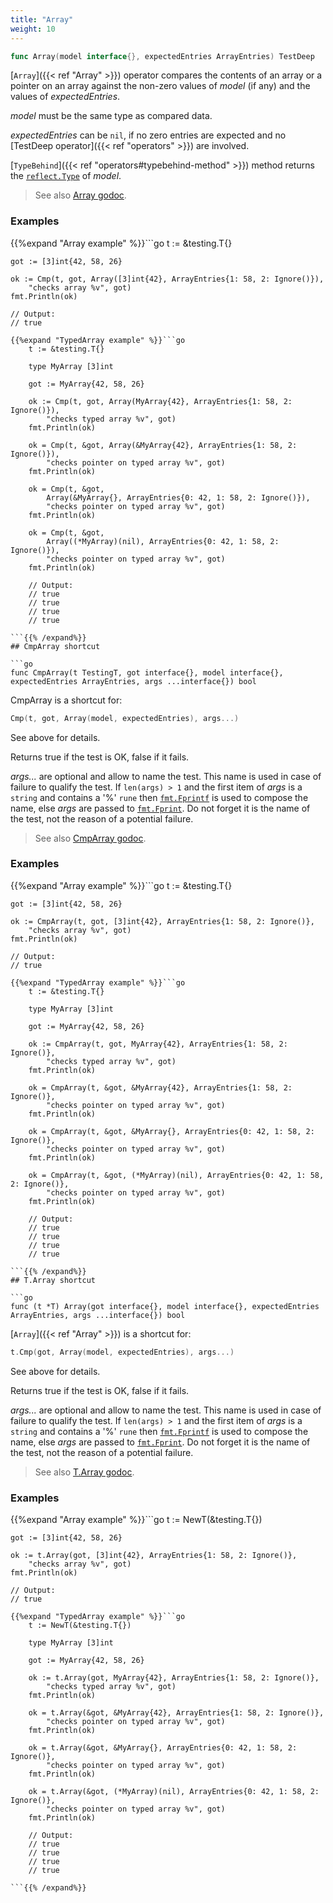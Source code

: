 ```yaml
---
title: "Array"
weight: 10
---
```


```go
func Array(model interface{}, expectedEntries ArrayEntries) TestDeep
```

[`Array`]({{< ref "Array" >}}) operator compares the contents of an array or a pointer on an
array against the non-zero values of *model* (if any) and the
values of *expectedEntries*.

*model* must be the same type as compared data.

*expectedEntries* can be `nil`, if no zero entries are expected and
no [TestDeep operator]({{< ref "operators" >}}) are involved.

[`TypeBehind`]({{< ref "operators#typebehind-method" >}}) method returns the [`reflect.Type`](https://golang.org/pkg/reflect/#Type) of *model*.


> See also [<i class='fas fa-book'></i> Array godoc](https://godoc.org/github.com/maxatome/go-testdeep#Array).

### Examples

{{%expand "Array example" %}}```go
	t := &testing.T{}

	got := [3]int{42, 58, 26}

	ok := Cmp(t, got, Array([3]int{42}, ArrayEntries{1: 58, 2: Ignore()}),
		"checks array %v", got)
	fmt.Println(ok)

	// Output:
	// true

```{{% /expand%}}
{{%expand "TypedArray example" %}}```go
	t := &testing.T{}

	type MyArray [3]int

	got := MyArray{42, 58, 26}

	ok := Cmp(t, got, Array(MyArray{42}, ArrayEntries{1: 58, 2: Ignore()}),
		"checks typed array %v", got)
	fmt.Println(ok)

	ok = Cmp(t, &got, Array(&MyArray{42}, ArrayEntries{1: 58, 2: Ignore()}),
		"checks pointer on typed array %v", got)
	fmt.Println(ok)

	ok = Cmp(t, &got,
		Array(&MyArray{}, ArrayEntries{0: 42, 1: 58, 2: Ignore()}),
		"checks pointer on typed array %v", got)
	fmt.Println(ok)

	ok = Cmp(t, &got,
		Array((*MyArray)(nil), ArrayEntries{0: 42, 1: 58, 2: Ignore()}),
		"checks pointer on typed array %v", got)
	fmt.Println(ok)

	// Output:
	// true
	// true
	// true
	// true

```{{% /expand%}}
## CmpArray shortcut

```go
func CmpArray(t TestingT, got interface{}, model interface{}, expectedEntries ArrayEntries, args ...interface{}) bool
```

CmpArray is a shortcut for:

```go
Cmp(t, got, Array(model, expectedEntries), args...)
```

See above for details.

Returns true if the test is OK, false if it fails.

*args...* are optional and allow to name the test. This name is
used in case of failure to qualify the test. If `len(args) > 1` and
the first item of *args* is a `string` and contains a '%' `rune` then
[`fmt.Fprintf`](https://golang.org/pkg/fmt/#Fprintf) is used to compose the name, else *args* are passed to
[`fmt.Fprint`](https://golang.org/pkg/fmt/#Fprint). Do not forget it is the name of the test, not the
reason of a potential failure.


> See also [<i class='fas fa-book'></i> CmpArray godoc](https://godoc.org/github.com/maxatome/go-testdeep#CmpArray).

### Examples

{{%expand "Array example" %}}```go
	t := &testing.T{}

	got := [3]int{42, 58, 26}

	ok := CmpArray(t, got, [3]int{42}, ArrayEntries{1: 58, 2: Ignore()},
		"checks array %v", got)
	fmt.Println(ok)

	// Output:
	// true

```{{% /expand%}}
{{%expand "TypedArray example" %}}```go
	t := &testing.T{}

	type MyArray [3]int

	got := MyArray{42, 58, 26}

	ok := CmpArray(t, got, MyArray{42}, ArrayEntries{1: 58, 2: Ignore()},
		"checks typed array %v", got)
	fmt.Println(ok)

	ok = CmpArray(t, &got, &MyArray{42}, ArrayEntries{1: 58, 2: Ignore()},
		"checks pointer on typed array %v", got)
	fmt.Println(ok)

	ok = CmpArray(t, &got, &MyArray{}, ArrayEntries{0: 42, 1: 58, 2: Ignore()},
		"checks pointer on typed array %v", got)
	fmt.Println(ok)

	ok = CmpArray(t, &got, (*MyArray)(nil), ArrayEntries{0: 42, 1: 58, 2: Ignore()},
		"checks pointer on typed array %v", got)
	fmt.Println(ok)

	// Output:
	// true
	// true
	// true
	// true

```{{% /expand%}}
## T.Array shortcut

```go
func (t *T) Array(got interface{}, model interface{}, expectedEntries ArrayEntries, args ...interface{}) bool
```

[`Array`]({{< ref "Array" >}}) is a shortcut for:

```go
t.Cmp(got, Array(model, expectedEntries), args...)
```

See above for details.

Returns true if the test is OK, false if it fails.

*args...* are optional and allow to name the test. This name is
used in case of failure to qualify the test. If `len(args) > 1` and
the first item of *args* is a `string` and contains a '%' `rune` then
[`fmt.Fprintf`](https://golang.org/pkg/fmt/#Fprintf) is used to compose the name, else *args* are passed to
[`fmt.Fprint`](https://golang.org/pkg/fmt/#Fprint). Do not forget it is the name of the test, not the
reason of a potential failure.


> See also [<i class='fas fa-book'></i> T.Array godoc](https://godoc.org/github.com/maxatome/go-testdeep#T.Array).

### Examples

{{%expand "Array example" %}}```go
	t := NewT(&testing.T{})

	got := [3]int{42, 58, 26}

	ok := t.Array(got, [3]int{42}, ArrayEntries{1: 58, 2: Ignore()},
		"checks array %v", got)
	fmt.Println(ok)

	// Output:
	// true

```{{% /expand%}}
{{%expand "TypedArray example" %}}```go
	t := NewT(&testing.T{})

	type MyArray [3]int

	got := MyArray{42, 58, 26}

	ok := t.Array(got, MyArray{42}, ArrayEntries{1: 58, 2: Ignore()},
		"checks typed array %v", got)
	fmt.Println(ok)

	ok = t.Array(&got, &MyArray{42}, ArrayEntries{1: 58, 2: Ignore()},
		"checks pointer on typed array %v", got)
	fmt.Println(ok)

	ok = t.Array(&got, &MyArray{}, ArrayEntries{0: 42, 1: 58, 2: Ignore()},
		"checks pointer on typed array %v", got)
	fmt.Println(ok)

	ok = t.Array(&got, (*MyArray)(nil), ArrayEntries{0: 42, 1: 58, 2: Ignore()},
		"checks pointer on typed array %v", got)
	fmt.Println(ok)

	// Output:
	// true
	// true
	// true
	// true

```{{% /expand%}}

